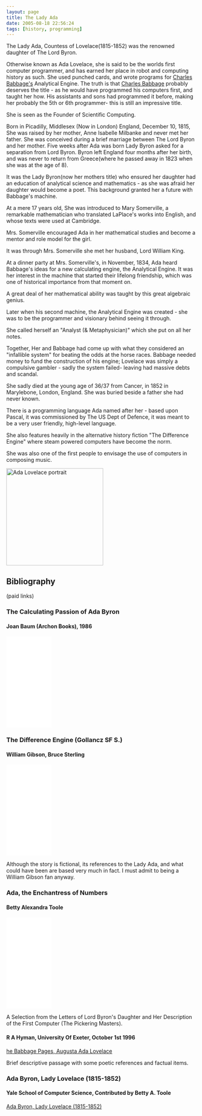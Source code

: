 ```yaml
---
layout: page
title: The Lady Ada
date: 2005-08-18 22:56:24
tags: [history, programming]
---
```

The Lady Ada, Countess of Lovelace(1815-1852) was the renowned daughter of The Lord Byron.

Otherwise known as Ada Lovelace, she is said to be the worlds first computer programmer, and has earned her place in robot and computing history as such. She used punched cards, and wrote programs for [Charles Babbage's](/wiki/charles_babbage.html "Charles Babbage") Analytical Engine. The truth is that [Charles Babbage](/wiki/charles_babbage.html "Charles Babbage") probably deserves the title - as he would have programmed his computers first, and taught her how. His assistants and sons had programmed it before, making her probably the 5th or 6th programmer- this is still an impressive title.

She is seen as the Founder of Scientific Computing.

Born in Picadilly, Middlesex (Now in London) England, December 10, 1815, She was raised by her mother, Anne Isabelle Milbanke and never met her father. She was conceived during a brief marriage between The Lord Byron and her mother. Five weeks after Ada was born Lady Byron asked for a separation from Lord Byron. Byron left England four months after her birth, and was never to return from Greece(where he passed away in 1823 when she was at the age of 8).

It was the Lady Byron(now her mothers title) who ensured her daughter had an education of analytical science and mathematics - as she was afraid her daughter would become a poet. This background granted her a future with Babbage's machine.

At a mere 17 years old, She was introduced to Mary Somerville, a remarkable mathematician who translated LaPlace's works into English, and whose texts were used at Cambridge.

Mrs. Somerville encouraged Ada in her mathematical studies and become a mentor and role model for the girl.

It was through Mrs. Somerville she met her husband, Lord William King.

At a dinner party at Mrs. Somerville's, in November, 1834, Ada heard Babbage's ideas for a new calculating engine, the Analytical Engine. It was her interest in the machine that started their lifelong friendship, which was one of historical importance from that moment on.

A great deal of her mathematical ability was taught by this great algebraic genius.

Later when his second machine, the Analytical Engine was created - she was to be the programmer and visionary behind seeing it through.

She called herself an "Analyst (& Metaphysician)" which she put on all her notes.

Together, Her and Babbage had come up with what they considered an "infallible system" for beating the odds at the horse races. Babbage needed money to fund the construction of his engine; Lovelace was simply a compulsive gambler - sadly the system failed- leaving had massive debts and scandal.

She sadly died at the young age of 36/37 from Cancer, in 1852 in Marylebone, London, England. She was buried beside a father she had never known.

There is a programming language Ada named after her - based upon Pascal, it was commissioned by The US Dept of Defence, it was meant to be a very user friendly, high-level language.

She also features heavily in the alternative history fiction "The Difference Engine" where steam powered computers have become the norm.

She was also one of the first people to envisage the use of computers in composing music.

<a title="Alfred Edward Chalon, Public domain, via Wikimedia Commons" href="https://commons.wikimedia.org/wiki/File:Ada_Lovelace_portrait.jpg"><img width="256" alt="Ada Lovelace portrait" src="https://upload.wikimedia.org/wikipedia/commons/thumb/a/a4/Ada_Lovelace_portrait.jpg/256px-Ada_Lovelace_portrait.jpg"></a>

## Bibliography

(paid links)

### The Calculating Passion of Ada Byron

#### Joan Baum (Archon Books), 1986

<iframe style="width:120px;height:240px;" marginwidth="0" marginheight="0" scrolling="no" frameborder="0" src="//ws-eu.amazon-adsystem.com/widgets/q?ServiceVersion=20070822&OneJS=1&Operation=GetAdHtml&MarketPlace=GB&source=ss&ref=as_ss_li_til&ad_type=product_link&tracking_id=orionrobots-21&language=en_GB&marketplace=amazon&region=GB&placement=0208021191&asins=0208021191&linkId=58b02f0ef2fd43dd7e9cd84f55c5e1ae&show_border=true&link_opens_in_new_window=true"></iframe>

### The Difference Engine (Gollancz SF S.)

#### William Gibson, Bruce Sterling

<iframe style="width:120px;height:240px;" marginwidth="0" marginheight="0" scrolling="no" frameborder="0" src="//ws-eu.amazon-adsystem.com/widgets/q?ServiceVersion=20070822&OneJS=1&Operation=GetAdHtml&MarketPlace=GB&source=ss&ref=as_ss_li_til&ad_type=product_link&tracking_id=orionrobots-21&language=en_GB&marketplace=amazon&region=GB&placement=0575600292&asins=0575600292&linkId=2dac1c9c94c900a40c7e21b0ba84d89b&show_border=true&link_opens_in_new_window=true"></iframe>

Although the story is fictional, its references to the Lady Ada, and what could have been are based very much in fact. I must admit to being a William Gibson fan anyway.

### Ada, the Enchantress of Numbers

#### Betty Alexandra Toole

<iframe style="width:120px;height:240px;" marginwidth="0" marginheight="0" scrolling="no" frameborder="0" src="//ws-eu.amazon-adsystem.com/widgets/q?ServiceVersion=20070822&OneJS=1&Operation=GetAdHtml&MarketPlace=GB&source=ss&ref=as_ss_li_til&ad_type=product_link&tracking_id=orionrobots-21&language=en_GB&marketplace=amazon&region=GB&placement=0912647094&asins=0912647094&linkId=77f85b18d13fcdd76dd67fa4d14f19fd&show_border=true&link_opens_in_new_window=true"></iframe>

A Selection from the Letters of Lord Byron's Daughter and Her Description of the First Computer (The Pickering Masters).

#### R A Hyman, University Of Exeter, October 1st 1996

[he Babbage Pages, Augusta Ada Lovelace](http://www.ex.ac.uk/BABBAGE/ada.html)

Brief descriptive passage with some poetic references and factual items.

### Ada Byron, Lady Lovelace (1815-1852)

#### Yale School of Computer Science, Contributed by Betty A. Toole

[Ada Byron, Lady Lovelace (1815-1852)](http://www.cs.yale.edu/homes/tap/Files/ada-bio.html)
